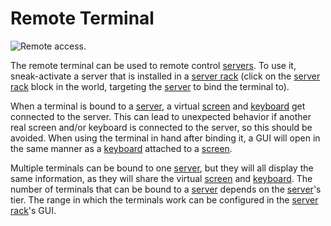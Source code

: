 # Remote Terminal

![Remote access.](oredict:oc:terminal)

The remote terminal can be used to remote control [servers](server1.md). To use it, sneak-activate a server that is installed in a [server rack](../block/serverRack.md) (click on the [server rack](../block/serverRack.md) block in the world, targeting the [server](server1.md) to bind the terminal to).

When a terminal is bound to a [server](server1.md), a virtual [screen](../block/screen1.md) and [keyboard](../block/keyboard.md) get connected to the server. This can lead to unexpected behavior if another real screen and/or keyboard is connected to the server, so this should be avoided. When using the terminal in hand after binding it, a GUI will open in the same manner as a [keyboard](../block/keyboard.md) attached to a [screen](../block/screen1.md).

Multiple terminals can be bound to one [server](server1.md), but they will all display the same information, as they will share the virtual [screen](../block/screen1.md) and [keyboard](../block/keyboard.md). The number of terminals that can be bound to a [server](server1.md) depends on the [server](server1.md)'s tier. The range in which the terminals work can be configured in the [server rack](../block/serverRack.md)'s GUI.
